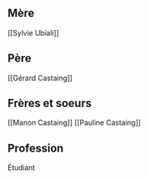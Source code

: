 ## Mère
[[Sylvie Ubiali]]
## Père
[[Gérard Castaing]]
## Frères et soeurs
[[Manon Castaing]]
[[Pauline Castaing]]
## Profession
Étudiant